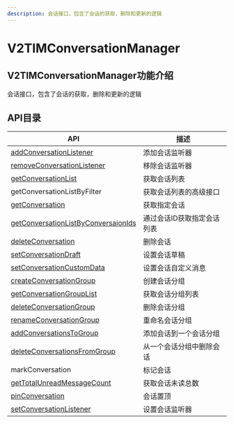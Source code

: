 ```yaml
---
description: 会话接口，包含了会话的获取，删除和更新的逻辑
---
```


# V2TIMConversationManager

## V2TIMConversationManager功能介绍

会话接口，包含了会话的获取，删除和更新的逻辑

## API目录

| API                                                                           | 描述             |
| ----------------------------------------------------------------------------- | -------------- |
| [addConversationListener](addconversationlistener.md)                         | 添加会话监听器        |
| [removeConversationListener](removeconversationlistener.md)                   | 移除会话监听器        |
| [getConversationList](getconversationlist.md)                                 | 获取会话列表         |
| getConversationListByFilter                                                   | 获取会话列表的高级接口    |
| [getConversation](getconversation.md)                                         | 获取指定会话         |
| [getConversationListByConversaionIds](getconversationlistbyconversaionids.md) | 通过会话ID获取指定会话列表 |
| [deleteConversation](deleteconversation.md)                                   | 删除会话           |
| [setConversationDraft](setconversationdraft.md)                               | 设置会话草稿         |
| [setConversationCustomData](setconversationcustomdata.md)                     | 设置会话自定义消息      |
| [createConversationGroup](createconversationgroup.md)                         | 创建会话分组         |
| [getConversationGroupList](getconversationgroupList.md)                       | 获取会话分组列表       |
| [deleteConversationGroup](deleteconversationgroup.md)                         | 删除会话分组         |
| [renameConversationGroup](renameconversationgroup.md)                         | 重命名会话分组        |
| [addConversationsToGroup](addconversationstogroup.md)                         | 添加会话到一个会话分组    |
| [deleteConversationsFromGroup](deleteconversationsfromgroup.md)               | 从一个会话分组中删除会话   |
| markConversation                                                              | 标记会话           |
| [getTotalUnreadMessageCount](gettotalunreadmessagecount.md)                   | 获取会话未读总数       |
| [pinConversation](pinconversation.md)                                         | 会话置顶           |
| [setConversationListener](setconversationlistener.md)                         | 设置会话监听器        |
